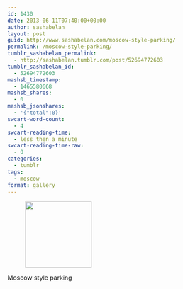 ```yaml
---
id: 1430
date: 2013-06-11T07:40:00+00:00
author: sashabelan
layout: post
guid: http://www.sashabelan.com/moscow-style-parking/
permalink: /moscow-style-parking/
tumblr_sashabelan_permalink:
  - http://sashabelan.tumblr.com/post/52694772603
tumblr_sashabelan_id:
  - 52694772603
mashsb_timestamp:
  - 1465580668
mashsb_shares:
  - 0
mashsb_jsonshares:
  - '{"total":0}'
swcart-word-count:
  - 4
swcart-reading-time:
  - less then a minute
swcart-reading-time-raw:
  - 0
categories:
  - tumblr
tags:
  - moscow
format: gallery
---
```

<div id='gallery-445' class='gallery galleryid-1430 gallery-columns-3 gallery-size-thumbnail'>
  <figure class='gallery-item'> 
  
  <div class='gallery-icon landscape'>
    <a href='http://www.sashabelan.ru/moscow-style-parking/attachment/1431/'><img width="150" height="150" src="http://www.sashabelan.ru/wp-content/uploads/2013/06/tumblr_mo7xaw15uD1qarj97o1_1280-150x150.jpg" class="attachment-thumbnail size-thumbnail" alt="" /></a>
  </div></figure>
</div>

Moscow style parking